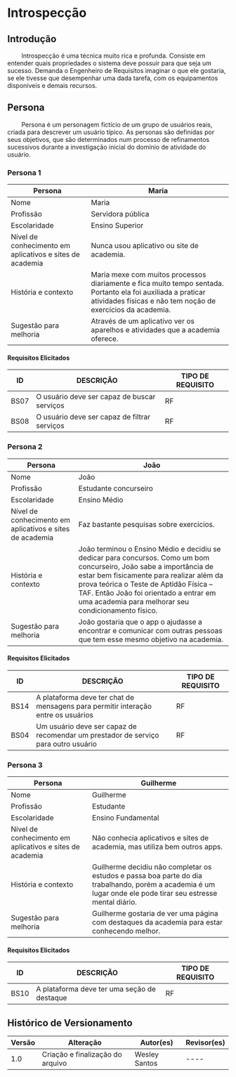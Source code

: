 # Introspecção

## Introdução

   Introspecção é uma técnica muito rica e profunda. Consiste em entender quais propriedades o sistema deve possuir para que seja um sucesso. Demanda o Engenheiro de Requisitos imaginar o que ele gostaria, se ele tivesse que desempenhar uma dada tarefa, com os equipamentos disponíveis e demais recursos.

## Persona

   Persona é um personagem fictício de um grupo de usuários reais, criada para descrever um usuário típico. As personas são definidas por seus objetivos, que são determinados num processo de refinamentos sucessivos durante a investigação inicial do domínio de atividade do usuário.

### Persona 1

Persona | Maria | 
---- | ---------|
Nome | Maria
Profissão | Servidora pública
Escolaridade | Ensino Superior
Nível de conhecimento em aplicativos e sites de academia | Nunca usou aplicativo ou site de academia.
História e contexto | Maria mexe com muitos processos diariamente e fica muito tempo sentada. Portanto ela foi auxiliada a praticar atividades físicas e não tem noção de exercícios da academia. 
Sugestão para melhoria | Através de um aplicativo ver os aparelhos e atividades que a academia oferece. 

#### Requisitos Elicitados

ID | DESCRIÇÃO | TIPO DE REQUISITO 
---- | ---------| ----------------|
BS07 |	O usuário deve ser capaz de buscar serviços  |	RF
BS08 |	O usuário deve ser capaz de filtrar serviços |	RF


### Persona 2

Persona | João | 
---- | ---------|
Nome | João
Profissão |  Estudante concurseiro
Escolaridade | Ensino Médio
Nível de conhecimento em aplicativos e sites de academia | Faz bastante pesquisas sobre exercícios.
História e contexto | João terminou o Ensino Médio e decidiu se dedicar para concursos. Como um bom concurseiro, João sabe a importância de estar bem fisicamente para realizar além da prova teórica o Teste de Aptidão Física – TAF. Então João foi orientado a entrar em uma academia para melhorar seu condicionamento físico.
Sugestão para melhoria |  João gostaria que o app o ajudasse a encontrar e comunicar com outras pessoas que tem esse mesmo objetivo na academia.


#### Requisitos Elicitados

ID | DESCRIÇÃO | TIPO DE REQUISITO 
---- | ---------| ----------------|
BS14 |	A plataforma deve ter chat de mensagens para permitir interação entre os usuários | RF
BS04 |	Um usuário deve ser capaz de recomendar um prestador de serviço para outro usuário |	RF


### Persona 3

Persona | Guilherme | 
---- | ---------|
Nome | Guilherme
Profissão | Estudante
Escolaridade | Ensino Fundamental 
Nível de conhecimento em aplicativos e sites de academia | Não conhecia aplicativos e sites de academia, mas utiliza bem outros apps. 
História e contexto | Guilherme decidiu não completar os estudos e passa boa parte do dia trabalhando, porém a academia é um lugar onde ele pode tirar seu estresse mental diário.
Sugestão para melhoria | Guilherme gostaria de ver uma página com destaques da academia para estar conhecendo melhor. 


#### Requisitos Elicitados

ID | DESCRIÇÃO | TIPO DE REQUISITO 
---- | ---------| ----------------|
BS10 |	A plataforma deve ter uma seção de destaque |	RF

## Histórico de Versionamento

Versão |       Alteração       |    Autor(es)   |    Revisor(es) 
---- | ---- | ---- | ---- 
1.0 | Criação e finalização do arquivo | Wesley Santos |  ---- 

